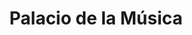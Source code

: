 ---
title: "Palacio de la Música"
url: /ciudad-de-la-costa/palacio-de-la-musica/
shop: instrumento musical
---